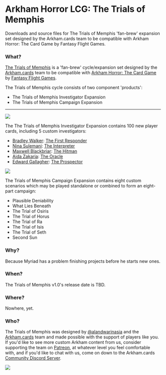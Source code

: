 # Arkham Horror LCG: The Trials of Memphis
Downloads and source files for The Trials of Memphis 'fan-brew' expansion set designed by the Arkham.cards team to be compatible with Arkham Horror: The Card Game by Fantasy Flight Games.

### What?
[The Trials of Memphis](https://www.arkham.cards/trials-of-memphis) is a 'fan-brew' cycle/expansion set designed by the [Arkham.cards](https://patreon.com/arkhamdotcards) team to be compatible with [Arkham Horror: The Card Game](https://www.fantasyflightgames.com/en/products/arkham-horror-the-card-game/) by [Fantasy Flight Games](https://www.fantasyflightgames.com/).

The Trials of Memphis cycle consists of two component 'products':

- The Trials of Memphis Investigator Expansion
- The Trials of Memphis Campaign Expansion

---

![](https://raw.githubusercontent.com/ArkhamDotCards/thetrialsofmemphis/main/product/enUS/memphis-boxart-investigator.png)

The The Trials of Memphis Investigator Expansion contains 100 new player cards, including 5 custom investigators:
- [Bradley Walker](#): [The First Responder](#)
- [Nina Sulemani](#): [The Interpreter](#)
- [Maxwell Blackbriar](#): [The Hitman](#)
- [Aida Zakaria](#): [The Oracle](#)
- [Edward Gallagher](#): [The Prospector](#)

![]([#](https://raw.githubusercontent.com/ArkhamDotCards/thetrialsofmemphis/main/product/enUS/memphis-boxart-campaign.png))

The Trials of Memphis Campaign Expansion contains eight custom scenarios which may be played standalone or combined to form an eight-part campaign:

- Plausible Deniability
- What Lies Beneath
- The Trial of Osiris
- The Trial of Horus
- The Trial of Ra
- The Trial of Isis
- The Trial of Seth
- Second Sun

### Why?
Because Myriad has a problem finishing projects before he starts new ones.

### When?
The Trials of Memphis v1.0's release date is TBD.

### Where?

Nowhere, yet.

### Who?
The Trials of Memphis was designed by [@alandwarinasia](https://twitter.com/alandwarinasia) and the [Arkham.cards](https://arkham.cards) team and made possible with the support of players like you. If you'd like to see more custom Arkham content from us, consider supporting the team on [Patreon](https://patreon.com/arkhamdotcards), at whatever level you feel comfortable with, and if you'd like to chat with us, come on down to the Arkham.cards [Community Discord Server](https://discord.gg/xEZ5FwKrNS).

[![](https://legacy.theskepticsguide.org/wp-content/uploads/2018/03/becomeAPatronBanner.png)](https://patreon.com/arkhamdotcards)
